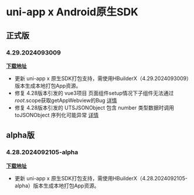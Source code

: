 # uni-app x Android原生SDK

## 正式版

### 4.29.2024093009

**[下载地址](https://web-ext-storage.dcloud.net.cn/uni-app-x/sdk/Android/Android-uni-app-x-SDK@12359-4.29.zip)**

* 更新 uni-app x 原生SDK打包支持，需使用HBuilderX（4.29.2024093009）版本生成本地打包App资源。
* 修复 4.28版本引发的 vue3项目 页面组件setup情况下子组件无法通过$root.$scope获取getAppWebview的Bug [详情](https://ask.dcloud.net.cn/question/199111)
* 修复 4.28版本引发的 UTSJSONObject 包含 number 类型数据时调用 toJSONObject 序列化可能异常 [详情](https://issues.dcloud.net.cn/pages/issues/detail?id=9447)

## alpha版

### 4.28.2024092105-alpha

**[下载地址](https://web-ext-storage.dcloud.net.cn/uni-app-x/sdk/Android/Android-uni-app-x-SDK@12301-4.28.zip)**

* 更新 uni-app x 原生SDK打包支持，需使用HBuilderX（4.28.2024092105-alpha）版本生成本地打包App资源。
